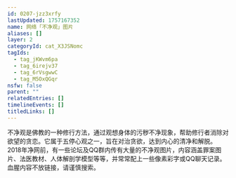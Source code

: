 ```yaml
---
id: 0207-jzz3xrfy
lastUpdated: 1757167352
name: 网络「不净观」图片
aliases: []
layer: 2
categoryId: cat_X3JSNomc
tagIds:
  - tag_jKWvm6pa
  - tag_6irejv37
  - tag_6rVsgwwC
  - tag_M5OxQGqr
nsfw: false
parent: ""
relatedEntries: []
timelineEvents: []
titledLinks: []
---
```


不净观是佛教的一种修行方法，通过观想身体的污秽不净现象，帮助修行者消除对欲望的贪恋。它属于五停心观之一，旨在对治贪欲，达到内心的清净和解脱。2018年净网前，有一些论坛及QQ群内传有大量的不净观图片，内容涵盖罪案图片、法医教材、人体解剖学模型等等，并常常配上一些像素彩字或QQ聊天记录。血腥内容不放链接，请谨慎搜索。